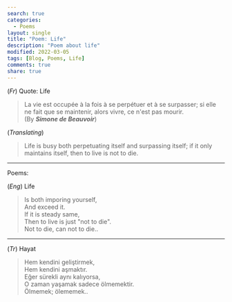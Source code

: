 ```yaml
---
search: true
categories: 
  - Poems
layout: single
title: "Poem: Life"
description: "Poem about life"
modified: 2022-03-05
tags: [Blog, Poems, Life]
comments: true
share: true
--- 
```

(*Fr*) Quote: Life  

>La vie est occupée à la fois à se perpétuer et à se surpasser; si elle ne fait que se maintenir, alors vivre, ce n'est pas mourir.  
(By ***Simone de Beauvoir***)

(*Translating*)  

>Life is busy both perpetuating itself and surpassing itself; if it only maintains itself, then to live is not to die.

---
Poems:  

(*Eng*) Life  

>Is both imporing yourself,  
And exceed it.  
If it is steady same,  
Then to live is just "not to die".  
Not to die, can not to die..  

---
(*Tr*) Hayat  

>Hem kendini geliştirmek,  
Hem kendini aşmaktır.  
Eğer sürekli aynı kalıyorsa,  
O zaman yaşamak sadece ölmemektir.  
Ölmemek; ölememek..  
